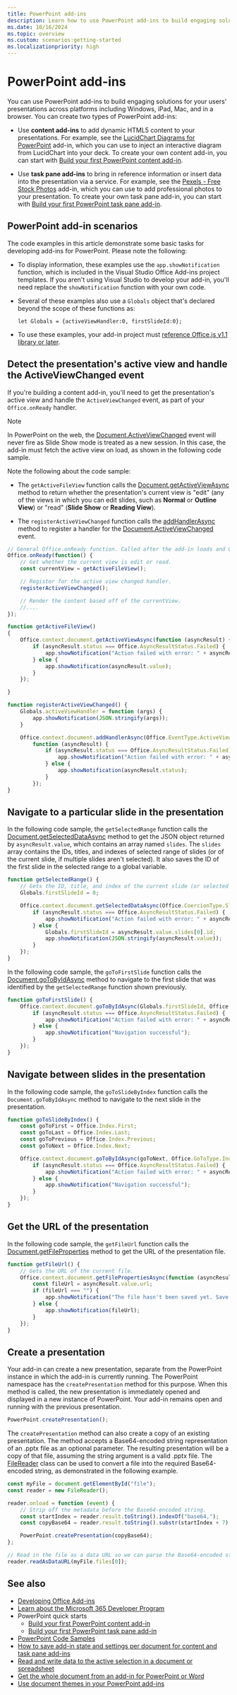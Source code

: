 ```yaml
---
title: PowerPoint add-ins
description: Learn how to use PowerPoint add-ins to build engaging solutions for presentations across platforms including Windows, iPad, Mac, and in a browser.
ms.date: 10/16/2024
ms.topic: overview
ms.custom: scenarios:getting-started
ms.localizationpriority: high
---
```


# PowerPoint add-ins

You can use PowerPoint add-ins to build engaging solutions for your users' presentations across platforms including Windows, iPad, Mac, and in a browser. You can create two types of PowerPoint add-ins:

- Use **content add-ins** to add dynamic HTML5 content to your presentations. For example, see the [LucidChart Diagrams for PowerPoint](https://appsource.microsoft.com/product/office/wa104380117) add-in, which you can use to inject an interactive diagram from LucidChart into your deck. To create your own content add-in, you can start with [Build your first PowerPoint content add-in](../quickstarts/powerpoint-quickstart-content.md).

- Use **task pane add-ins** to bring in reference information or insert data into the presentation via a service. For example, see the [Pexels - Free Stock Photos](https://appsource.microsoft.com/product/office/wa104379997) add-in, which you can use to add professional photos to your presentation. To create your own task pane add-in, you can start with [Build your first PowerPoint task pane add-in](../quickstarts/powerpoint-quickstart-yo.md).

## PowerPoint add-in scenarios

The code examples in this article demonstrate some basic tasks for developing add-ins for PowerPoint. Please note the following:

- To display information, these examples use the `app.showNotification` function, which is included in the Visual Studio Office Add-ins project templates. If you aren't using Visual Studio to develop your add-in, you'll need replace the `showNotification` function with your own code.

- Several of these examples also use a `Globals` object that's declared beyond the scope of these functions as:

   `let Globals = {activeViewHandler:0, firstSlideId:0};`

- To use these examples, your add-in project must [reference Office.js v1.1 library or later](../develop/referencing-the-javascript-api-for-office-library-from-its-cdn.md).

## Detect the presentation's active view and handle the ActiveViewChanged event

If you're building a content add-in, you'll need to get the presentation's active view and handle the `ActiveViewChanged` event, as part of your `Office.onReady` handler.

> [!NOTE]
> In PowerPoint on the web, the [Document.ActiveViewChanged](/javascript/api/office/office.document) event will never fire as Slide Show mode is treated as a new session. In this case, the add-in must fetch the active view on load, as shown in the following code sample.

Note the following about the code sample:

- The  `getActiveFileView` function calls the [Document.getActiveViewAsync](/javascript/api/office/office.document#office-office-document-getactiveviewasync-member(1)) method to return whether the presentation's current view is "edit" (any of the views in which you can edit slides, such as **Normal** or **Outline View**) or "read" (**Slide Show** or **Reading View**).

- The  `registerActiveViewChanged` function calls the [addHandlerAsync](/javascript/api/office/office.document#office-office-document-addhandlerasync-member(1)) method to register a handler for the [Document.ActiveViewChanged](/javascript/api/office/office.document) event.

```js
// General Office.onReady function. Called after the add-in loads and Office JS is initialized.
Office.onReady(function() {
    // Get whether the current view is edit or read.
    const currentView = getActiveFileView();

    // Register for the active view changed handler.
    registerActiveViewChanged();

    // Render the content based off of the currentView.
    //....
});

function getActiveFileView()
{
    Office.context.document.getActiveViewAsync(function (asyncResult) {
        if (asyncResult.status === Office.AsyncResultStatus.Failed) {
            app.showNotification("Action failed with error: " + asyncResult.error.message);
        } else {
            app.showNotification(asyncResult.value);
        }
    });

}

function registerActiveViewChanged() {
    Globals.activeViewHandler = function (args) {
        app.showNotification(JSON.stringify(args));
    }

    Office.context.document.addHandlerAsync(Office.EventType.ActiveViewChanged, Globals.activeViewHandler,
        function (asyncResult) {
            if (asyncResult.status === Office.AsyncResultStatus.Failed) {
                app.showNotification("Action failed with error: " + asyncResult.error.message);
            } else {
                app.showNotification(asyncResult.status);
            }
        });
}
```

## Navigate to a particular slide in the presentation

In the following code sample, the `getSelectedRange` function calls the [Document.getSelectedDataAsync](/javascript/api/office/office.document#office-office-document-getselecteddataasync-member(1)) method to get the JSON object returned by `asyncResult.value`, which contains an array named `slides`. The `slides` array contains the IDs, titles, and indexes of selected range of slides (or of the current slide, if multiple slides aren't selected). It also saves the ID of the first slide in the selected range to a global variable.

```js
function getSelectedRange() {
    // Gets the ID, title, and index of the current slide (or selected slides) and store the first slide ID. */
    Globals.firstSlideId = 0;

    Office.context.document.getSelectedDataAsync(Office.CoercionType.SlideRange, function (asyncResult) {
        if (asyncResult.status === Office.AsyncResultStatus.Failed) {
            app.showNotification("Action failed with error: " + asyncResult.error.message);
        } else {
            Globals.firstSlideId = asyncResult.value.slides[0].id;
            app.showNotification(JSON.stringify(asyncResult.value));
        }
    });
}
```

In the following code sample, the `goToFirstSlide` function calls the [Document.goToByIdAsync](/javascript/api/office/office.document#office-office-document-gotobyidasync-member(1)) method to navigate to the first slide that was identified by the `getSelectedRange` function shown previously.

```js
function goToFirstSlide() {
    Office.context.document.goToByIdAsync(Globals.firstSlideId, Office.GoToType.Slide, function (asyncResult) {
        if (asyncResult.status === Office.AsyncResultStatus.Failed) {
            app.showNotification("Action failed with error: " + asyncResult.error.message);
        } else {
            app.showNotification("Navigation successful");
        }
    });
}
```

## Navigate between slides in the presentation

In the following code sample, the `goToSlideByIndex` function calls the `Document.goToByIdAsync` method to navigate to the next slide in the presentation.

```js
function goToSlideByIndex() {
    const goToFirst = Office.Index.First;
    const goToLast = Office.Index.Last;
    const goToPrevious = Office.Index.Previous;
    const goToNext = Office.Index.Next;

    Office.context.document.goToByIdAsync(goToNext, Office.GoToType.Index, function (asyncResult) {
        if (asyncResult.status === Office.AsyncResultStatus.Failed) {
            app.showNotification("Action failed with error: " + asyncResult.error.message);
        } else {
            app.showNotification("Navigation successful");
        }
    });
}
```

## Get the URL of the presentation

In the following code sample, the  `getFileUrl` function calls the [Document.getFileProperties](/javascript/api/office/office.document#office-office-document-getfilepropertiesasync-member(1)) method to get the URL of the presentation file.

```js
function getFileUrl() {
    // Gets the URL of the current file.
    Office.context.document.getFilePropertiesAsync(function (asyncResult) {
        const fileUrl = asyncResult.value.url;
        if (fileUrl === "") {
            app.showNotification("The file hasn't been saved yet. Save the file and try again.");
        } else {
            app.showNotification(fileUrl);
        }
    });
}
```

## Create a presentation

Your add-in can create a new presentation, separate from the PowerPoint instance in which the add-in is currently running. The PowerPoint namespace has the `createPresentation` method for this purpose. When this method is called, the new presentation is immediately opened and displayed in a new instance of PowerPoint. Your add-in remains open and running with the previous presentation.

```js
PowerPoint.createPresentation();
```

The `createPresentation` method can also create a copy of an existing presentation. The method accepts a Base64-encoded string representation of an .pptx file as an optional parameter. The resulting presentation will be a copy of that file, assuming the string argument is a valid .pptx file. The [FileReader](https://developer.mozilla.org/docs/Web/API/FileReader) class can be used to convert a file into the required Base64-encoded string, as demonstrated in the following example.

```js
const myFile = document.getElementById("file");
const reader = new FileReader();

reader.onload = function (event) {
    // Strip off the metadata before the Base64-encoded string.
    const startIndex = reader.result.toString().indexOf("base64,");
    const copyBase64 = reader.result.toString().substr(startIndex + 7);

    PowerPoint.createPresentation(copyBase64);
};

// Read in the file as a data URL so we can parse the Base64-encoded string.
reader.readAsDataURL(myFile.files[0]);
```

## See also

- [Developing Office Add-ins](../develop/develop-overview.md)
- [Learn about the Microsoft 365 Developer Program](https://aka.ms/m365devprogram)
- PowerPoint quick starts
  - [Build your first PowerPoint content add-in](../quickstarts/powerpoint-quickstart-content.md)
  - [Build your first PowerPoint task pane add-in](../quickstarts/powerpoint-quickstart-yo.md)
- [PowerPoint Code Samples](https://developer.microsoft.com/microsoft-365/gallery/?filterBy=Samples,PowerPoint)
- [How to save add-in state and settings per document for content and task pane add-ins](../develop/persisting-add-in-state-and-settings.md#how-to-save-add-in-state-and-settings-per-document-for-content-and-task-pane-add-ins)
- [Read and write data to the active selection in a document or spreadsheet](../develop/read-and-write-data-to-the-active-selection-in-a-document-or-spreadsheet.md)
- [Get the whole document from an add-in for PowerPoint or Word](../powerpoint/get-the-whole-document-from-an-add-in-for-powerpoint.md)
- [Use document themes in your PowerPoint add-ins](use-document-themes-in-your-powerpoint-add-ins.md)
